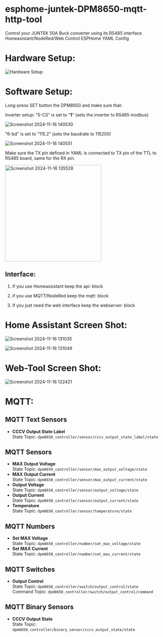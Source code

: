 # esphome-juntek-DPM8650-mqtt-http-tool
 Control your JUNTEK 50A Buck converter using its RS485 interface. Homeasistant/NodeRed/Web Control  ESPHome YAML Config

# Hardware Setup:

![Hardware Setup](https://github.com/user-attachments/assets/4ec21d7a-58c2-4e0e-ba94-ae161a18d58e)


# Software Setup:
Long-press SET button the DPM8650 and make sure that:

Inverter setup:
"5-CS" is set to "__1__"  (sets the inverter to RS485 modbus)

![Screenshot 2024-11-16 140530](https://github.com/user-attachments/assets/3c7d8b94-be98-4546-a028-9f66a0a23167)

"6-bd" is set to "115.2"  (sets the baudrate to 115200)

![Screenshot 2024-11-16 140551](https://github.com/user-attachments/assets/c1d746ba-8af8-44a6-983a-bae01121d99c)

Make sure the TX pin defined in YAML is connected to TX pin of the TTL to RS485 board, same for the RX pin. 

<img width="314" alt="Screenshot 2024-11-16 135528" src="https://github.com/user-attachments/assets/d9023c15-6558-4439-a2d4-f81ea47c9c6a">

## Interface: 
1) If you use Homeassistant keep the api: block


2) if you use MQTT/NodeRed keep the mqtt: block


3)  If you just need the web interface keep the webserver: block


# Home Assistant Screen Shot:

![Screenshot 2024-11-16 131035](https://github.com/user-attachments/assets/b4653e18-b158-4e96-b338-9c1baadd233c)

![Screenshot 2024-11-16 131049](https://github.com/user-attachments/assets/e3875b73-5015-4242-b751-a7b257a10a61)




# Web-Tool Screen Shot:

![Screenshot 2024-11-16 122421](https://github.com/user-attachments/assets/ed2d3045-e1a3-45d1-9db0-80c54820f2ea)


# MQTT:

## MQTT Text Sensors
- **CCCV Output State Label**  
  State Topic: `dpm8650_controller/sensor/cccv_output_state_label/state`

## MQTT Sensors
- **MAX Output Voltage**  
  State Topic: `dpm8650_controller/sensor/max_output_voltage/state`
- **MAX Output Current**  
  State Topic: `dpm8650_controller/sensor/max_output_current/state`
- **Output Voltage**  
  State Topic: `dpm8650_controller/sensor/output_voltage/state`
- **Output Current**  
  State Topic: `dpm8650_controller/sensor/output_current/state`
- **Temperature**  
  State Topic: `dpm8650_controller/sensor/temperature/state`

## MQTT Numbers
- **Set MAX Voltage**  
  State Topic: `dpm8650_controller/number/set_max_voltage/state`
- **Set MAX Current**  
  State Topic: `dpm8650_controller/number/set_max_current/state`

## MQTT Switches
- **Output Control**  
  State Topic: `dpm8650_controller/switch/output_control/state`  
  Command Topic: `dpm8650_controller/switch/output_control/command`

## MQTT Binary Sensors
- **CCCV Output State**  
  State Topic: `dpm8650_controller/binary_sensor/cccv_output_state/state`
